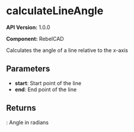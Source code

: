 # calculateLineAngle

**API Version:** 1.0.0

**Component:** RebelCAD

Calculates the angle of a line relative to the x-axis

## Parameters

- **start**: Start point of the line
- **end**: End point of the line

## Returns

: Angle in radians

